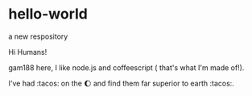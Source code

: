 # hello-world
a new respository

Hi Humans!

gam188 here, I like node.js and coffeescript ( that's what I'm made of!).

I've had :tacos: on the :moon: and find them far superior to earth :tacos:.
